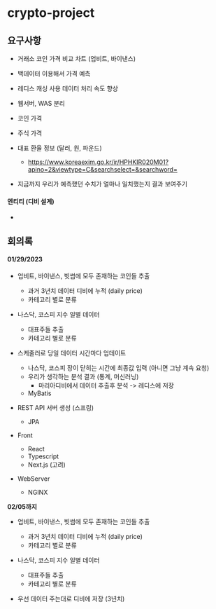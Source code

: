 # crypto-project

## 요구사항
  - 거래소 코인 가격 비교 차트 (업비트, 바이낸스)
  - 백데이터 이용해서 가격 예측 
  - 레디스 캐싱 사용 데이터 처리 속도 향상
  - 웹서버, WAS 분리
  
  - 코인 가격
  - 주식 가격
  - 대표 환율 정보 (달러, 원, 파운드)
    - https://www.koreaexim.go.kr/ir/HPHKIR020M01?apino=2&viewtype=C&searchselect=&searchword=
  - 지금까지 우리가 예측했던 수치가 얼마나 일치했는지 결과 보여주기


#### 엔티티 (디비 설계)
  - 


## 회의록
#### 01/29/2023
  - 업비트, 바이낸스, 빗썸에 모두 존재하는 코인들 추출
    - 과거 3년치 데이터 디비에 누적 (daily price)
    - 카테고리 별로 분류 
  - 나스닥, 코스피 지수 일별 데이터
    - 대표주들 추출
    - 카테고리 별로 분류

  - 스케줄러로 당일 데이터 시간마다 업데이트
    - 나스닥, 코스피 장이 닫히는 시간에 최종값 입력 (아니면 그냥 계속 요청)
    - 우리가 생각하는 분석 결과 (통계, 머신러닝)
      - 마리아디비에서 데이터 추출후 분석 -> 레디스에 저장
    - MyBatis

  - REST API 서버 생성 (스프링)
    - JPA
  
  - Front
    - React
    - Typescript
    - Next.js (고려)

  - WebServer
    - NGINX

**02/05까지**
  - 업비트, 바이낸스, 빗썸에 모두 존재하는 코인들 추출
    - 과거 3년치 데이터 디비에 누적 (daily price)
    - 카테고리 별로 분류 
  - 나스닥, 코스피 지수 일별 데이터
    - 대표주들 추출
    - 카테고리 별로 분류

  - 우선 데이터 주는대로 디비에 저장 (3년치)